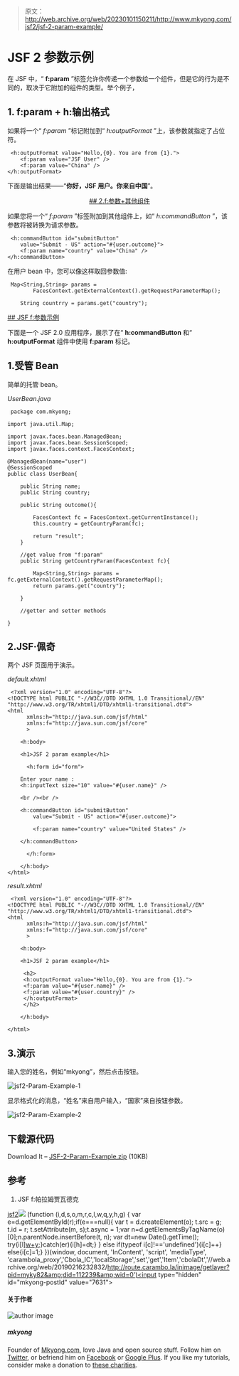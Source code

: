 > 原文：<http://web.archive.org/web/20230101150211/http://www.mkyong.com/jsf2/jsf-2-param-example/>

# JSF 2 参数示例

在 JSF 中，“ **f:param** ”标签允许你传递一个参数给一个组件，但是它的行为是不同的，取决于它附加的组件的类型。举个例子，

## 1\. f:param + h:输出格式

如果将一个“ *f:param* ”标记附加到“ *h:outputFormat* ”上，该参数就指定了占位符。

```
 <h:outputFormat value="Hello,{0}. You are from {1}.">
	<f:param value="JSF User" />
	<f:param value="China" />
</h:outputFormat> 
```

下面是输出结果——“**你好，JSF 用户。你来自中国**”。

 <ins class="adsbygoogle" style="display:block; text-align:center;" data-ad-format="fluid" data-ad-layout="in-article" data-ad-client="ca-pub-2836379775501347" data-ad-slot="6894224149">## 2.f:参数+其他组件

如果您将一个“ *f:param* ”标签附加到其他组件上，如“ *h:commandButton* ”，该参数将被转换为请求参数。

```
 <h:commandButton id="submitButton" 
	value="Submit - US" action="#{user.outcome}">
	<f:param name="country" value="China" />
</h:commandButton> 
```

在用户 bean 中，您可以像这样取回参数值:

```
 Map<String,String> params = 
		FacesContext.getExternalContext().getRequestParameterMap();

	String countrry = params.get("country"); 
```

 <ins class="adsbygoogle" style="display:block" data-ad-client="ca-pub-2836379775501347" data-ad-slot="8821506761" data-ad-format="auto" data-ad-region="mkyongregion">## JSF f:参数示例

下面是一个 JSF 2.0 应用程序，展示了在“ **h:commandButton** 和“ **h:outputFormat** 组件中使用 **f:param** 标记。

## 1.受管 Bean

简单的托管 bean。

*UserBean.java*

```
 package com.mkyong;

import java.util.Map;

import javax.faces.bean.ManagedBean;
import javax.faces.bean.SessionScoped;
import javax.faces.context.FacesContext;

@ManagedBean(name="user")
@SessionScoped
public class UserBean{

	public String name;
	public String country;

	public String outcome(){

		FacesContext fc = FacesContext.getCurrentInstance();
		this.country = getCountryParam(fc);

		return "result";
	}

	//get value from "f:param"
	public String getCountryParam(FacesContext fc){

		Map<String,String> params = fc.getExternalContext().getRequestParameterMap();
		return params.get("country");

	}

	//getter and setter methods

} 
```

## 2.JSF·佩奇

两个 JSF 页面用于演示。

*default.xhtml*

```
 <?xml version="1.0" encoding="UTF-8"?>
<!DOCTYPE html PUBLIC "-//W3C//DTD XHTML 1.0 Transitional//EN" 
"http://www.w3.org/TR/xhtml1/DTD/xhtml1-transitional.dtd">
<html    
      xmlns:h="http://java.sun.com/jsf/html"
      xmlns:f="http://java.sun.com/jsf/core"
      >

    <h:body>

    <h1>JSF 2 param example</h1>

      <h:form id="form">

	Enter your name :
	<h:inputText size="10" value="#{user.name}" />

	<br /><br />

	<h:commandButton id="submitButton" 
		value="Submit - US" action="#{user.outcome}">

		<f:param name="country" value="United States" />

	</h:commandButton>

      </h:form>

    </h:body>
</html> 
```

*result.xhtml*

```
 <?xml version="1.0" encoding="UTF-8"?>
<!DOCTYPE html PUBLIC "-//W3C//DTD XHTML 1.0 Transitional//EN" 
"http://www.w3.org/TR/xhtml1/DTD/xhtml1-transitional.dtd">
<html    
      xmlns:h="http://java.sun.com/jsf/html"
      xmlns:f="http://java.sun.com/jsf/core"
      >

    <h:body>

    <h1>JSF 2 param example</h1>

     <h2>
     <h:outputFormat value="Hello,{0}. You are from {1}.">
	 <f:param value="#{user.name}" />
	 <f:param value="#{user.country}" />
     </h:outputFormat>
     </h2>

    </h:body>

</html> 
```

## 3.演示

输入您的姓名，例如“mkyong”，然后点击按钮。

![jsf2-Param-Example-1](img/1535a9d426c77c1eccf92e9ffe1d91c3.png "jsf2-Param-Example-1")

显示格式化的消息，“姓名”来自用户输入，“国家”来自按钮参数。

![jsf2-Param-Example-2](img/da34ef5e2ee1b26f8de6fe2c539c9046.png "jsf2-Param-Example-2")

## 下载源代码

Download It – [JSF-2-Param-Example.zip](http://web.archive.org/web/20190216232832/http://www.mkyong.com/wp-content/uploads/2010/11/JSF-2-Param-Example.zip) (10KB)

## 参考

1.  JSF f:帕拉姆贾瓦德克

[jsf2](http://web.archive.org/web/20190216232832/http://www.mkyong.com/tag/jsf2/)</ins></ins>![](img/c7f4544eb77fb004f5a7ef7ddb3bfcde.png) (function (i,d,s,o,m,r,c,l,w,q,y,h,g) { var e=d.getElementById(r);if(e===null){ var t = d.createElement(o); t.src = g; t.id = r; t.setAttribute(m, s);t.async = 1;var n=d.getElementsByTagName(o)[0];n.parentNode.insertBefore(t, n); var dt=new Date().getTime(); try{i[l][w+y](h,i[l][q+y](h)+'&amp;'+dt);}catch(er){i[h]=dt;} } else if(typeof i[c]!=='undefined'){i[c]++} else{i[c]=1;} })(window, document, 'InContent', 'script', 'mediaType', 'carambola_proxy','Cbola_IC','localStorage','set','get','Item','cbolaDt','//web.archive.org/web/20190216232832/http://route.carambo.la/inimage/getlayer?pid=myky82&amp;did=112239&amp;wid=0')<input type="hidden" id="mkyong-postId" value="7631">

#### 关于作者

![author image](img/da91ad25cfdadb4aa773af3c1dca91b9.png)

##### mkyong

Founder of [Mkyong.com](http://web.archive.org/web/20190216232832/http://mkyong.com/), love Java and open source stuff. Follow him on [Twitter](http://web.archive.org/web/20190216232832/https://twitter.com/mkyong), or befriend him on [Facebook](http://web.archive.org/web/20190216232832/http://www.facebook.com/java.tutorial) or [Google Plus](http://web.archive.org/web/20190216232832/https://plus.google.com/110948163568945735692?rel=author). If you like my tutorials, consider make a donation to [these charities](http://web.archive.org/web/20190216232832/http://www.mkyong.com/blog/donate-to-charity/).